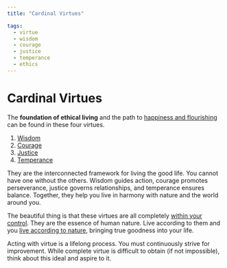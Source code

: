 ```yaml
---
title: "Cardinal Virtues"

tags:
  - virtue
  - wisdom
  - courage
  - justice
  - temperance
  - ethics
---
```


# Cardinal Virtues

The **foundation of ethical living** and the path to [happiness and
flourishing](happiness-flourishing.md) can be found in these four virtues.

1. [Wisdom](wisdom.md)
2. [Courage](courage.md)
3. [Justice](justice.md)
4. [Temperance](temperance.md)

They are the interconnected framework for living the good life. You cannot have
one without the others. Wisdom guides action, courage promotes perseverance,
justice governs relationships, and temperance ensures balance. Together, they
help you live in harmony with nature and the world around you.

The beautiful thing is that these virtues are all completely [within your
control](dichotomy-control.md). They are the essence of human nature. Live
according to them and you [live according to
nature](living-accordance-nature.md), bringing true goodness into your life.

Acting with virtue is a lifelong process. You must continuously strive for
improvement. While complete virtue is difficult to obtain (if not impossible),
think about this ideal and aspire to it.

